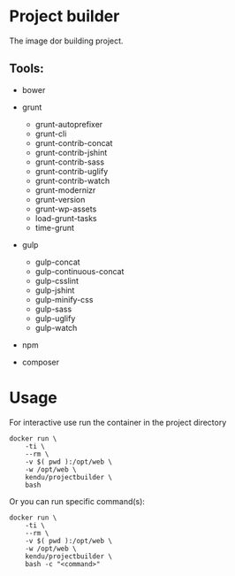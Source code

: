 # Project builder

The image dor building project.

## Tools:

* bower
* grunt
    * grunt-autoprefixer
    * grunt-cli
    * grunt-contrib-concat
    * grunt-contrib-jshint
    * grunt-contrib-sass
    * grunt-contrib-uglify
    * grunt-contrib-watch
    * grunt-modernizr
    * grunt-version
    * grunt-wp-assets
    * load-grunt-tasks
    * time-grunt

* gulp
    * gulp-concat
    * gulp-continuous-concat
    * gulp-csslint
    * gulp-jshint
    * gulp-minify-css
    * gulp-sass
    * gulp-uglify
    * gulp-watch
* npm
* composer

# Usage

For interactive use run the container in the project directory

```
docker run \
    -ti \
    --rm \
    -v $( pwd ):/opt/web \
    -w /opt/web \
    kendu/projectbuilder \
    bash
```
Or you can run specific command(s):

```
docker run \
    -ti \
    --rm \
    -v $( pwd ):/opt/web \
    -w /opt/web \
    kendu/projectbuilder \
    bash -c "<command>"
```
